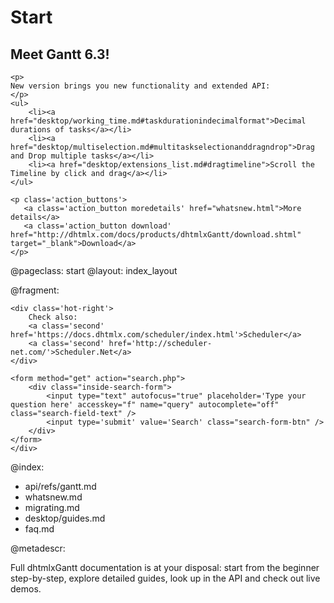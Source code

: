 Start
=====
<div class="newsblock">
    <h2>Meet Gantt 6.3!</h2>
    
    <p>
    New version brings you new functionality and extended API:
    </p>
    <ul>
		<li><a href="desktop/working_time.md#taskdurationindecimalformat">Decimal durations of tasks</a></li>        
        <li><a href="desktop/multiselection.md#multitaskselectionanddragndrop">Drag and Drop multiple tasks</a></li>   
        <li><a href="desktop/extensions_list.md#dragtimeline">Scroll the Timeline by click and drag</a></li>
	</ul>

    <p class='action_buttons'>
       <a class='action_button moredetails' href="whatsnew.html">More details</a>
       <a class='action_button download' href="http://dhtmlx.com/docs/products/dhtmlxGantt/download.shtml" target="_blank">Download</a>
    </p>
</div>

<div class='hands'></div>
<div class='tablet'></div>


@pageclass: start
@layout: index_layout

@fragment: <div class='hot-news'>
	<div class='inside-hot'>
    
    <div class='hot-right'>
    	Check also:    	
    	<a class='second' href='https://docs.dhtmlx.com/scheduler/index.html'>Scheduler</a>
        <a class='second' href='http://scheduler-net.com/'>Scheduler.Net</a>
	</div>
    
    <form method="get" action="search.php">
        <div class="inside-search-form">
            <input type="text" autofocus="true" placeholder='Type your question here' accesskey="f" name="query" autocomplete="off" class="search-field-text" />
            <input type='submit' value='Search' class="search-form-btn" />
        </div>
    </form>
    </div>
</div>

@index:

- api/refs/gantt.md
- whatsnew.md
- migrating.md
- desktop/guides.md
- faq.md

@metadescr:

Full dhtmlxGantt documentation is at your disposal: start from the beginner step-by-step, explore detailed guides, look up in the API and check out live demos.
